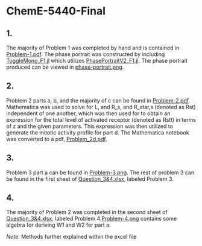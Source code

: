 # ChemE-5440-Final

## 1. 
The majority of Problem 1 was completed by hand and is contained in [Problem-1.pdf](https://github.com/lenareeb/ChemE-5440-Final/blob/master/Final/Problem-1.pdf). The phase portrait was constructed by including
[ToggleMono_F1.jl](https://github.com/lenareeb/ChemE-5440-Final/blob/master/Final/ToggleMono_F1.jl) which utilizes [PhasePortraitV2_F1.jl](https://github.com/lenareeb/ChemE-5440-Final/blob/master/Final/PhasePortraitV2_F1.jl). The phase portrait produced can be viewed in [phase-portrait.png](https://github.com/lenareeb/ChemE-5440-Final/blob/master/Final/phase-portrait.png).

## 2. 
Problem 2 parts a, b, and the majority of c can be found in [Problem-2.pdf](https://github.com/lenareeb/ChemE-5440-Final/blob/master/Final/Problem-2.pdf). Mathematica was used to solve for L, and R_s, and R_star,s (denoted as Rst) independent of one another, which was then used for to obtain an expression for the total level of activated receptor (denoted as Rstt) in terms of z and the given parameters. This expression was then utilized to generate the mitotic activity profile for part d. The Mathematica notebook was converted to a pdf, [Problem_2d.pdf](https://github.com/lenareeb/ChemE-5440-Final/blob/master/Final/Problem_2d.pdf).

## 3. 
Problem 3 part a can be found in [Problem-3.png](https://github.com/lenareeb/ChemE-5440-Final/blob/master/Final/Problem-3.png). The rest of problem 3 can be found in the first sheet of [Question_3&4.xlsx](https://github.com/lenareeb/ChemE-5440-Final/blob/master/Final/Question_3%264.xlsx), labeled Problem 3.

## 4.
The majority of Problem 2 was completed in the second sheet of [Question_3&4.xlsx](https://github.com/lenareeb/ChemE-5440-Final/blob/master/Final/Question_3%264.xlsx), labeled Problem 4.[Problem-4.png](https://github.com/lenareeb/ChemE-5440-Final/blob/master/Final/Problem-4.png) contains some algebra for deriving W1 and W2 for part a.

*Note*: Methods further explained within the excel file
